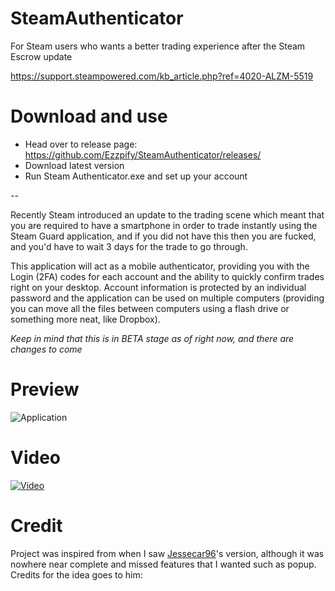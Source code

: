# SteamAuthenticator
For Steam users who wants a better trading experience after the Steam Escrow update

https://support.steampowered.com/kb_article.php?ref=4020-ALZM-5519

# Download and use
* Head over to release page: https://github.com/Ezzpify/SteamAuthenticator/releases/
* Download latest version
* Run Steam Authenticator.exe and set up your account

--

Recently Steam introduced an update to the trading scene which meant that you are required to have a smartphone in order to trade 
instantly using the Steam Guard application, and if you did not have this then you are fucked, and you'd have to wait 3 days for the trade 
to go through.

This application will act as a mobile authenticator, providing you with the Login (2FA) codes for each account and the ability 
to quickly confirm trades right on your desktop. Account information is protected by an individual password and the application 
can be used on multiple computers (providing you can move all the files between computers using a flash drive or something more neat, like Dropbox).

*Keep in mind that this is in BETA stage as of right now, and there are changes to come*

# Preview

![Application](http://i.imgur.com/eYwVYWg.png)


# Video

[![Video](http://img.youtube.com/vi/6TeS_htvr3Y/0.jpg)](http://www.youtube.com/watch?v=6TeS_htvr3Y)


# Credit
Project was inspired from when I saw [Jessecar96](https://github.com/Jessecar96/SteamDesktopAuthenticator/)'s version, although it was nowhere near complete and missed features that I wanted such as popup. Credits for the idea goes to him:
